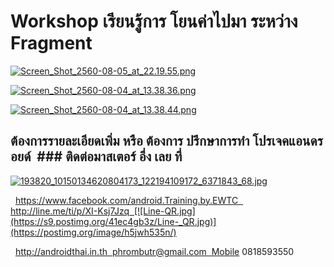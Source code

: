 # Workshop เรียนรู้การ โยนค่าไปมา ระหว่าง Fragment

[![Screen_Shot_2560-08-05_at_22.19.55.png](https://s1.postimg.org/rfs4br8zz/Screen_Shot_2560-08-05_at_22.19.55.png)](https://postimg.org/image/6ivw73ayz/)

[![Screen_Shot_2560-08-04_at_13.38.36.png](https://s1.postimg.org/b17hjgxgf/Screen_Shot_2560-08-04_at_13.38.36.png)](https://postimg.org/image/ouvu8iq1n/)

[![Screen_Shot_2560-08-04_at_13.38.44.png](https://s1.postimg.org/esigxqmwv/Screen_Shot_2560-08-04_at_13.38.44.png)](https://postimg.org/image/ic4enjpmj/)

## ต้องการรายละเอียดเพิ่ม หรือ ต้องการ ปรึกษาการทำ โปรเจคแอนดรอยด์  ### ติดต่อมาสเตอร์ อึ่ง เลย ที่  

[![193820_10150134620804173_122194109172_6371843_68.jpg](https://s21.postimg.org/4i5tymwsn/193820_10150134620804173_122194109172_6371843_68.jpg)](https://postimg.org/image/4i5tymwsj/)

  https://www.facebook.com/android.Training.by.EWTC  http://line.me/ti/p/XI-Ksj7Jzq  [![Line-QR.jpg](https://s9.postimg.org/41ec4gb3z/Line-_QR.jpg)](https://postimg.org/image/h5jwh535n/)

  http://androidthai.in.th  phrombutr@gmail.com  Mobile 0818593550
